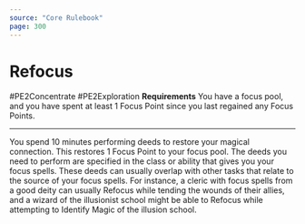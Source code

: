 ```yaml
---
source: "Core Rulebook"
page: 300
---
```


# Refocus
#PE2Concentrate #PE2Exploration 
**Requirements** You have a focus pool, and you have spent at least 1 Focus Point since you last regained any Focus Points.

-----
You spend 10 minutes performing deeds to restore your magical connection. This restores 1 Focus Point to your focus pool. The deeds you need to perform are specified in the class or ability that gives you your focus spells. These deeds can usually overlap with other tasks that relate to the source of your focus spells. For instance, a cleric with focus spells from a good deity can usually Refocus while tending the wounds of their allies, and a wizard of the illusionist school might be able to Refocus while attempting to Identify Magic of the illusion school.